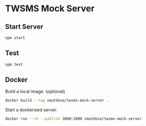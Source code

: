 # TWSMS Mock Server

## Start Server

```sh
npm start
```

## Test

```sh
npm test
```

## Docker

Build a local image. (optional)

```sh
docker build --tag smutdose/twsms-mock-server .
```

Start a dockerised server.

```sh
docker run --rm --publish 3000:3000 smutdose/twsms-mock-server
```
